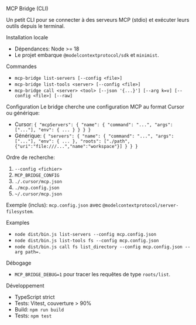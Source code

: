 MCP Bridge (CLI)

Un petit CLI pour se connecter à des serveurs MCP (stdio) et exécuter leurs outils depuis le terminal.

Installation locale
- Dépendances: Node >= 18
- Le projet embarque `@modelcontextprotocol/sdk` et `minimist`.

Commandes
- `mcp-bridge list-servers [--config <file>]`
- `mcp-bridge list-tools <server> [--config <file>]`
- `mcp-bridge call <server> <tool> [--json '{...}'] [--arg k=v] [--config <file>] [--raw]`

Configuration
Le bridge cherche une configuration MCP au format Cursor ou générique:
- Cursor: `{ "mcpServers": { "name": { "command": "...", "args": ["..."], "env": { ... } } } }`
- Générique: `{ "servers": { "name": { "command": "...", "args": ["..."], "env": { ... }, "roots": ["./path", {"uri":"file:///...","name":"workspace"}] } } }`

Ordre de recherche:
1. `--config <fichier>`
2. `MCP_BRIDGE_CONFIG`
3. `./.cursor/mcp.json`
4. `./mcp.config.json`
5. `~/.cursor/mcp.json`

Exemple (inclus): `mcp.config.json` avec `@modelcontextprotocol/server-filesystem`.

Examples
- `node dist/bin.js list-servers --config mcp.config.json`
- `node dist/bin.js list-tools fs --config mcp.config.json`
- `node dist/bin.js call fs list_directory --config mcp.config.json --arg path=.`

Débogage
- `MCP_BRIDGE_DEBUG=1` pour tracer les requêtes de type `roots/list`.

Développement
- TypeScript strict
- Tests: Vitest, couverture > 90%
- Build: `npm run build`
- Tests: `npm test`
